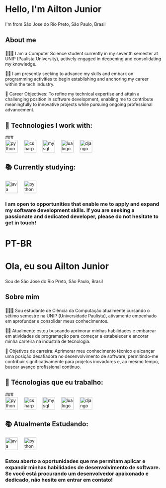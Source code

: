 <h1 align="left">Hello, I'm Ailton Junior</h1>

###

<p align="left">I'm from São Jose do Rio Preto, São Paulo, Brasil</p>

###

<h2 align="left">About me</h2>

###

<p align="left">👨🏼‍🎓 I am a Computer Science student currently in my seventh semester at UNIP (Paulista University), actively engaged in deepening and consolidating my knowledge.

<p align="left">👨‍💻 I am presently seeking to advance my skills and embark on programming activities to begin establishing and anchoring my career within the tech industry.


<p align="left">💼 Career Objectives: To refine my technical expertise and attain a challenging position in software development, enabling me to contribute meaningfully to innovative projects while pursuing ongoing professional advancement.</p>

###

<h2 align="left">🔧 Technologies I work with:</h2>
###

<div align="left">
  <img src="https://cdn.jsdelivr.net/gh/devicons/devicon/icons/python/python-original.svg" height="40" alt="python logo"  />
  <img width="12" />
  <img src="https://cdn.jsdelivr.net/gh/devicons/devicon@latest/icons/csharp/csharp-original.svg" height="40" alt="csharp logo"   />      
  <img width="12" />
  <img src="https://cdn.jsdelivr.net/gh/devicons/devicon/icons/mysql/mysql-original.svg" height="40" alt="mysql logo"  />
  <img width="12" />
  <img src="https://cdn.jsdelivr.net/gh/devicons/devicon@latest/icons/lua/lua-original.svg" height="40" alt="lua logo" />
  <img width="12" />
  <img src="https://cdn.jsdelivr.net/gh/devicons/devicon@latest/icons/django/django-plain.svg" height="40" alt="django logo" />
  <img width="12" />

###

<h2 align="left">📚 Currently studying:</h2>

###

<div align="left">
  <img src="https://cdn.jsdelivr.net/gh/devicons/devicon/icons/java/java-original.svg" height="40" alt="java logo"  />
  <img width="12" />
  <img src="https://cdn.jsdelivr.net/gh/devicons/devicon/icons/python/python-original.svg" height="40" alt="python logo"  />
  <img width="12" />
</div>

<h3>I am open to opportunities that enable me to apply and expand my software development skills. If you are seeking a passionate and dedicated developer, please do not hesitate to get in touch!


</h3>

###

<h1> PT-BR </h1>
<h1 align="left">Ola, eu sou Ailton Junior</h1>

###

<p align="left">Sou de São Jose do Rio Preto, São Paulo, Brasil</p>

###

<h2 align="left">Sobre mim</h2>

###

<p align="left">👨🏼‍🎓 Sou estudante de Ciência da Computação atualmente cursando o sétimo semestre na UNIP (Universidade Paulista), ativamente empenhado em aprofundar e consolidar meus conhecimentos.

<p align="left">👨‍💻 Atualmente estou buscando aprimorar minhas habilidades e embarcar em atividades de programação para começar a estabelecer e ancorar minha carreira na indústria de tecnologia.


<p align="left">💼 Objetivos de carreira: Aprimorar meu conhecimento técnico e alcançar uma posição desafiadora no desenvolvimento de software, permitindo-me contribuir significativamente para projetos inovadores e, ao mesmo tempo, buscar avanço profissional contínuo.</p>

###

<h2 align="left">🔧 Técnologias que eu trabalho:</h2>
###

<div align="left">
  <img src="https://cdn.jsdelivr.net/gh/devicons/devicon/icons/python/python-original.svg" height="40" alt="python logo"  />
  <img width="12" />
  <img src="https://cdn.jsdelivr.net/gh/devicons/devicon@latest/icons/csharp/csharp-original.svg" height="40" alt="csharp logo"   />      
  <img width="12" />
  <img src="https://cdn.jsdelivr.net/gh/devicons/devicon/icons/mysql/mysql-original.svg" height="40" alt="mysql logo"  />
  <img width="12" />
  <img src="https://cdn.jsdelivr.net/gh/devicons/devicon@latest/icons/lua/lua-original.svg" height="40" alt="lua logo" />
  <img width="12" />
  <img src="https://cdn.jsdelivr.net/gh/devicons/devicon@latest/icons/django/django-plain.svg" height="40" alt="django logo" />
  <img width="12" />

###

<h2 align="left">📚 Atualmente Estudando:</h2>

###

<div align="left">
  <img src="https://cdn.jsdelivr.net/gh/devicons/devicon/icons/java/java-original.svg" height="40" alt="java logo"  />
  <img width="12" />
  <img src="https://cdn.jsdelivr.net/gh/devicons/devicon/icons/python/python-original.svg" height="40" alt="python logo"  />
  <img width="12" />
</div>

<h3>Estou aberto a oportunidades que me permitam aplicar e expandir minhas habilidades de desenvolvimento de software. Se você está procurando um desenvolvedor apaixonado e dedicado, não hesite em entrar em contato!


</h3>

###
